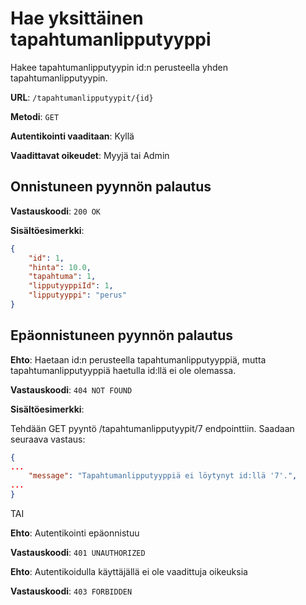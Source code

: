 # Hae yksittäinen tapahtumanlipputyyppi

Hakee tapahtumanlipputyypin id:n perusteella yhden tapahtumanlipputyypin.

**URL**: `/tapahtumanlipputyypit/{id}`

**Metodi**: `GET`

__Autentikointi vaaditaan__: Kyllä

**Vaadittavat oikeudet**: Myyjä tai Admin

## Onnistuneen pyynnön palautus

**Vastauskoodi**: `200 OK`

**Sisältöesimerkki**:

```json
{
    "id": 1,
    "hinta": 10.0,
    "tapahtuma": 1,
    "lipputyyppiId": 1,
    "lipputyyppi": "perus"
}
```

## Epäonnistuneen pyynnön palautus

**Ehto**: Haetaan id:n perusteella tapahtumanlipputyyppiä, mutta tapahtumanlipputyyppiä haetulla id:llä ei ole olemassa.

**Vastauskoodi**: `404 NOT FOUND`

**Sisältöesimerkki**:

Tehdään GET pyyntö /tapahtumanlipputyypit/7 endpointtiin. Saadaan seuraava vastaus:

```json
{
...
    "message": "Tapahtumanlipputyyppiä ei löytynyt id:llä '7'.",
...
}
```

TAI

__Ehto__: Autentikointi epäonnistuu

__Vastauskoodi__: `401 UNAUTHORIZED`

__Ehto__: Autentikoidulla käyttäjällä ei ole vaadittuja oikeuksia

__Vastauskoodi__: `403 FORBIDDEN`